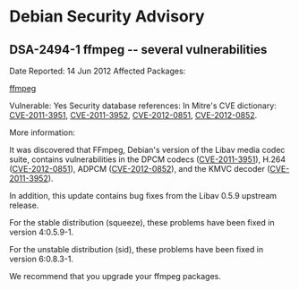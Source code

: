 
Debian Security Advisory
========================


DSA-2494-1 ffmpeg -- several vulnerabilities
--------------------------------------------



Date Reported:
14 Jun 2012
Affected Packages:

[ffmpeg](https://packages.debian.org/src:ffmpeg)

Vulnerable:
Yes
Security database references:
In Mitre's CVE dictionary: [CVE-2011-3951](https://security-tracker.debian.org/tracker/CVE-2011-3951), [CVE-2011-3952](https://security-tracker.debian.org/tracker/CVE-2011-3952), [CVE-2012-0851](https://security-tracker.debian.org/tracker/CVE-2012-0851), [CVE-2012-0852](https://security-tracker.debian.org/tracker/CVE-2012-0852).  

More information:

It was discovered that FFmpeg, Debian's version of the Libav media
codec suite, contains vulnerabilities in the DPCM codecs
([CVE-2011-3951](https://security-tracker.debian.org/tracker/CVE-2011-3951)),
H.264 ([CVE-2012-0851](https://security-tracker.debian.org/tracker/CVE-2012-0851)),
ADPCM ([CVE-2012-0852](https://security-tracker.debian.org/tracker/CVE-2012-0852)), and the
KMVC decoder ([CVE-2011-3952](https://security-tracker.debian.org/tracker/CVE-2011-3952)).


In addition, this update contains bug fixes from the Libav 0.5.9
upstream release.


For the stable distribution (squeeze), these problems have been fixed
in version 4:0.5.9-1.


For the unstable distribution (sid), these problems have been fixed in
version 6:0.8.3-1.


We recommend that you upgrade your ffmpeg packages.






